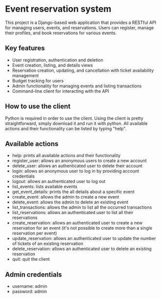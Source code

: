 # Event reservation system

This project is a Django-based web application that provides a RESTful API for managing users, events, and reservations. Users can register, manage their profiles, and book reservations for various events.

## Key features

* User registration, authentication and deletion
* Event creation, listing, and details views
* Reservation creation, updating, and cancellation with ticket availability management
* Budget tracking for users
* Admin functionality for managing events and listing transactions
* Command-line client for interacting with the API

## How to use the client

Python is required in order to use the client. Using the client is pretty straightforward, simply download it and run it with python. All available actions and their functionality can be listed by typing "help".

## Available actions

* help: prints all available actions and their functionality
* register_user: allows an anonymous users to create a new account
* delete_user: allows an authenticated user to delete their account
* login: allows an anonymous user to log in by providing account credentials
* logout: allows an authenticated user to log out
* list_events: lists available events
* get_event_details: prints the all details about a specific event
* create_event: allows the admin to create a new event
* delete_event: allows the admin to delete an existing event
* list_transactions: allows the admin to list all the occurred transactions
* list_reservations: allows an authenticated user to list all their reservations
* create_reservation: allows an authenticated user to create a new reservation for an event (it's not possible to create more than a single reservation per event)
* update_reservation: allows an authenticated user to update  the number of tickets of an existing reservation
* delete_reservation: allows an authenticated user to delete an existing reservation
* quit: quit the client

## Admin credentials

* username: admin
* password: admin
